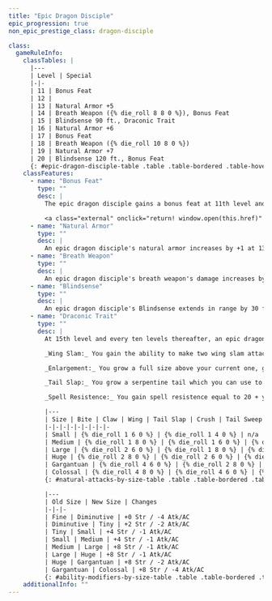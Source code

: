 ```yaml
---
title: "Epic Dragon Disciple"
epic_progression: true
non_epic_prestige_class: dragon-disciple

class:
  gameRuleInfo:
    classTables: |
      |---
      | Level | Special
      |-|-
      | 11 | Bonus Feat
      | 12 |
      | 13 | Natural Armor +5
      | 14 | Breath Weapon ({% die_roll 8 8 0 %}), Bonus Feat
      | 15 | Blindsense 90 ft., Draconic Trait
      | 16 | Natural Armor +6
      | 17 | Bonus Feat
      | 18 | Breath Weapon ({% die_roll 10 8 0 %})
      | 19 | Natural Armor +7
      | 20 | Blindsense 120 ft., Bonus Feat
      {: #epic-dragon-disciple-table .table .table-bordered .table-hover .table-striped data-caption="Table: The Epic Dragon Disciple" }
    classFeatures:
      - name: "Bonus Feat"
        type: ""
        desc: |
          The epic dragon disciple gains a bonus feat at 11th level and every three levels thereafter. These bonus feats must be selected from the list below.

          <a class="external" onclick="return! window.open(this.href)" href="http://www.d20srd.org/srd/epic/feats.htm#armorSkin">Armor Skin</a>, <a class="external" onclick="return! window.open(this.href)" href="http://www.d20srd.org/srd/epic/feats.htm#damageReduction">Damage Reduction</a>, <a class="external" onclick="return! window.open(this.href)" href="http://www.d20srd.org/srd/epic/feats.htm#direCharge">Dire Charge</a>, <a class="external" onclick="return! window.open(this.href)" href="http://www.d20srd.org/srd/epic/feats.htm#epicDodge">Epic Dodge</a>, <a class="external" onclick="return! window.open(this.href)" href="http://www.d20srd.org/srd/epic/feats.htm#epicEndurance">Epic Endurance</a>, <a class="external" onclick="return! window.open(this.href)" href="http://www.d20srd.org/srd/epic/feats.htm#epicFortitude">Epic Fortitude</a>, <a class="external" onclick="return! window.open(this.href)" href="http://www.d20srd.org/srd/epic/feats.htm#epicToughness">Epic Toughness</a>, <a class="external" onclick="return! window.open(this.href)" href="http://www.d20srd.org/srd/epic/feats.htm#epicWill">Epic Will</a>, <a class="external" onclick="return! window.open(this.href)" href="http://www.d20srd.org/srd/epic/feats.htm#extendedLifeSpan">Extended Life Span</a>, <a class="external" onclick="return! window.open(this.href)" href="http://www.d20srd.org/srd/epic/feats.htm#fastHealing">Fast Healing</a>, <a class="external" onclick="return! window.open(this.href)" href="http://www.d20srd.org/srd/monsterFeats.htm#flybyAttack">Flyby Attack</a>, <a class="external" onclick="return! window.open(this.href)" href="http://www.d20srd.org/srd/monsterFeats.htm#hover">Hover</a>, <a class="external" onclick="return! window.open(this.href)" href="http://www.d20srd.org/srd/epic/feats.htm#improvedFlybyAttack">Improved Flyby Attack</a>, <a class="external" onclick="return! window.open(this.href)" href="http://www.d20srd.org/srd/epic/feats.htm#improvedMultiattack">Improved Multiattack</a>, <a class="external" onclick="return! window.open(this.href)" href="http://www.d20srd.org/srd/monsterFeats.htm#improvedNaturalArmor">Improved Natural Armor</a>, <a class="external" onclick="return! window.open(this.href)" href="http://www.d20srd.org/srd/monsterFeats.htm#improvedNaturalAttack">Improved Natural Attack</a>, <a class="external" onclick="return! window.open(this.href)" href="http://www.d20srd.org/srd/epic/feats.htm#improvedSpellResistance">Improved Spell Resistance</a>, <a class="external" onclick="return! window.open(this.href)" href="http://www.d20srd.org/srd/monsterFeats.htm#multiattack">Multiattack</a>, <a class="external" onclick="return! window.open(this.href)" href="http://www.d20srd.org/srd/monsterFeats.htm#snatch">Snatch</a>, <a class="external" onclick="return! window.open(this.href)" href="http://www.d20srd.org/srd/epic/feats.htm#superiorInitiative">Superior Initiative</a>, <a class="external" onclick="return! window.open(this.href)" href="http://www.d20srd.org/srd/monsterFeats.htm#wingover">Wingover</a>
      - name: "Natural Armor"
        type: ""
        desc: |
          An epic dragon disciple's natural armor increases by +1 at 13th level and every three levels thereafter.
      - name: "Breath Weapon"
        type: ""
        desc: |
          An epic dragon disciple's breath weapon's damage increases by {% die_roll 2 8 0 %} at 14th level and every four levels thereafter.
      - name: "Blindsense"
        type: ""
        desc: |
          An epic dragon disciple's Blindsense extends in range by 30 ft. at 15th level and every five levels thereafter.
      - name: "Draconic Trait"
        type: ""
        desc: |
          At 15th level and every ten levels thereafter, an epic dragon disciple may assume one of the following traits:

          _Wing Slam:_ You gain the ability to make two wing slam attacks in a round, according to the damage table below plus half of your Strength modifier. You must be of Medium size or higher to gain this Trait.

          _Enlargement:_ You grow a full size above your current one, going from Medium to Large, or from Large to Huge, etc. to a maximum of Colossal. Apply the new ability bonuses, AC and attack modifiers as specified below. If the character is already Colossal, add +2 to their Strength Score. Your breath weapon lengthens based on your size, and your claw and bite attacks deal more damage as you increase in size.

          _Tail Slap:_ You grow a serpentine tail which you can use to make a tail slap attack. The damage for such an attack is listed below, and adds 1 &#189; times your Strength modifier to it. You must be of Large size or higher to gain this Trait.

          _Spell Resistence:_ You gain spell resistence equal to 20 + your levels in Dragon Disciple and Epic Dragon Disciple. Every time you take this trait again, you can add +2 to your Spell Resistence.

          |---
          | Size | Bite | Claw | Wing | Tail Slap | Crush | Tail Sweep | Line (Length) | Cone (Length)
          |-|-|-|-|-|-|-|-|-
          | Small | {% die_roll 1 6 0 %} | {% die_roll 1 4 0 %} | n/a | n/a | n/a | n/a | 40 ft. | 20 ft.
          | Medium | {% die_roll 1 8 0 %} | {% die_roll 1 6 0 %} | {% die_roll 1 4 0 %} | n/a | n/a | n/a | 60 ft. | 30 ft.
          | Large | {% die_roll 2 6 0 %} | {% die_roll 1 8 0 %} | {% die_roll 1 6 0 %} | {% die_roll 1 8 0 %} | n/a | n/a | 80 ft. | 40 ft.
          | Huge | {% die_roll 2 8 0 %} | {% die_roll 2 6 0 %} | {% die_roll 1 8 0 %} | {% die_roll 2 6 0 %} | {% die_roll 2 8 0 %} | n/a | 100 ft. | 50 ft.
          | Gargantuan | {% die_roll 4 6 0 %} | {% die_roll 2 8 0 %} | {% die_roll 2 6 0 %} | {% die_roll 2 8 0 %} | {% die_roll 4 6 0 %} | {% die_roll 2 6 0 %} | 120 ft. | 60 ft.
          | Colossal | {% die_roll 4 8 0 %} | {% die_roll 4 6 0 %} | {% die_roll 2 8 0 %} | {% die_roll 4 6 0 %} | {% die_roll 4 8 0 %} | {% die_roll 2 8 0 %} | 140 ft. | 70 ft.
          {: #natural-attacks-by-size-table .table .table-bordered .table-hover .table-striped data-caption="Table: Natural Attacks, Damage and Range" }

          |---
          | Old Size | New Size | Changes
          |-|-|-
          | Fine | Diminutive | +0 Str / -4 Atk/AC
          | Diminutive | Tiny | +2 Str / -2 Atk/AC
          | Tiny | Small | +4 Str / -1 Atk/AC
          | Small | Medium | +4 Str / -1 Atk/AC
          | Medium | Large | +8 Str / -1 Atk/AC
          | Large | Huge | +8 Str / -1 Atk/AC
          | Huge | Gargantuan | +8 Str / -2 Atk/AC
          | Gargantuan | Colossal | +8 Str / -4 Atk/AC
          {: #ability-modifiers-by-size-table .table .table-bordered .table-hover .table-striped data-caption="Table: Ability Modifiers Based on Size" }
    additionalInfo: ""
---
```

